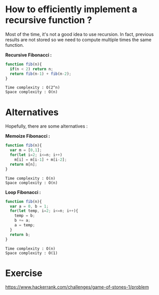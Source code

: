 # How to efficiently implement a recursive function ?
Most of the time, it's not a good idea to use recursion.
In fact, previous results are not stored so we need to compute multiple times the same function.

**Recursive Fibonacci :**
````javascript
function fib(n){
  if(n < 2) return n;
  return fib(n-1) + fib(n-2);
}
````
````
Time complexity : O(2^n)
Space complexity : O(n)
````
# Alternatives
Hopefully, there are some alternatives :

**Memoize Fibonacci :**
````javascript
function fib(n){
  var m = [0,1];
  for(let i=2; i<=n; i++)
    m[i] = m[i-1] + m[i-2];
  return m[n];
}
````
````
Time complexity : O(n)
Space complexity : O(n)
````
**Loop Fibonacci :**
````javascript
function fib(n){
  var a = 0, b = 1;
  for(let temp, i=2; i<=n; i++){
    temp = b;
    b += a;
    a = temp;
  }
  return b;
}
````
````
Time complexity : O(n)
Space complexity : O(1)
````

# Exercise
https://www.hackerrank.com/challenges/game-of-stones-1/problem
